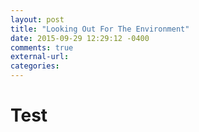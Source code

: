 ```yaml
---
layout: post
title: "Looking Out For The Environment"
date: 2015-09-29 12:29:12 -0400
comments: true
external-url:
categories: 
---
```


# Test
